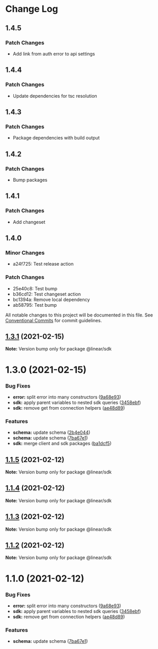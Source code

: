 # Change Log

## 1.4.5

### Patch Changes

- Add link from auth error to api settings

## 1.4.4

### Patch Changes

- Update dependencies for tsc resolution

## 1.4.3

### Patch Changes

- Package dependencies with build output

## 1.4.2

### Patch Changes

- Bump packages

## 1.4.1

### Patch Changes

- Add changeset

## 1.4.0

### Minor Changes

- a24f725: Test release action

### Patch Changes

- 25e40c8: Test bump
- b36cd12: Test changeset action
- bc1394a: Remove local dependency
- ab58795: Test bump

All notable changes to this project will be documented in this file.
See [Conventional Commits](https://conventionalcommits.org) for commit guidelines.

## [1.3.1](https://github.com/linear/linear/compare/v1.3.0...v1.3.1) (2021-02-15)

**Note:** Version bump only for package @linear/sdk

# 1.3.0 (2021-02-15)

### Bug Fixes

- **error:** split error into many constructors ([9a68e93](https://github.com/linear/linear/commit/9a68e93aeb8d2a41e91a054ca2648d788fc1583e))
- **sdk:** apply parent variables to nested sdk queries ([3458ebf](https://github.com/linear/linear/commit/3458ebf5cee10066bbe93f0af1d0fe718d971ac9))
- **sdk:** remove get from connection helpers ([ae48d89](https://github.com/linear/linear/commit/ae48d89e80be1fafe4a4d94022eb71a1b365ff4d))

### Features

- **schema:** update schema ([2b4e044](https://github.com/linear/linear/commit/2b4e0448bc8996c25cfa185ece6c5efe1ee20ca9))
- **schema:** update schema ([7ba67e1](https://github.com/linear/linear/commit/7ba67e16654623cc5b352a2dcf9d6df8758f0a15))
- **sdk:** merge client and sdk packages ([ba1dcf5](https://github.com/linear/linear/commit/ba1dcf5b93c719ab5676e73260744ef727a9dcdb))

## [1.1.5](https://github.com/linear/linear/compare/@linear/sdk@1.1.4...@linear/sdk@1.1.5) (2021-02-12)

**Note:** Version bump only for package @linear/sdk

## [1.1.4](https://github.com/linear/linear/compare/@linear/sdk@1.1.3...@linear/sdk@1.1.4) (2021-02-12)

**Note:** Version bump only for package @linear/sdk

## [1.1.3](https://github.com/linear/linear/compare/@linear/sdk@1.1.2...@linear/sdk@1.1.3) (2021-02-12)

**Note:** Version bump only for package @linear/sdk

## [1.1.2](https://github.com/linear/linear/compare/@linear/sdk@1.1.0...@linear/sdk@1.1.2) (2021-02-12)

**Note:** Version bump only for package @linear/sdk

# 1.1.0 (2021-02-12)

### Bug Fixes

- **error:** split error into many constructors ([9a68e93](https://github.com/linear/linear/commit/9a68e93aeb8d2a41e91a054ca2648d788fc1583e))
- **sdk:** apply parent variables to nested sdk queries ([3458ebf](https://github.com/linear/linear/commit/3458ebf5cee10066bbe93f0af1d0fe718d971ac9))
- **sdk:** remove get from connection helpers ([ae48d89](https://github.com/linear/linear/commit/ae48d89e80be1fafe4a4d94022eb71a1b365ff4d))

### Features

- **schema:** update schema ([7ba67e1](https://github.com/linear/linear/commit/7ba67e16654623cc5b352a2dcf9d6df8758f0a15))

